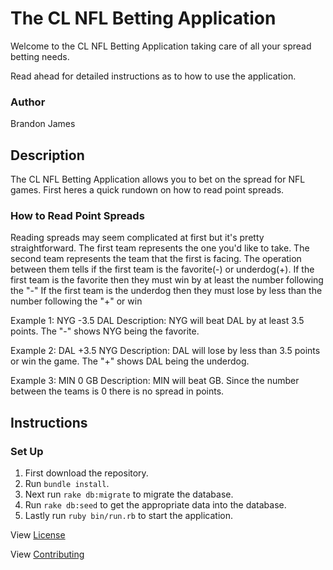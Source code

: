 # The CL NFL Betting Application

Welcome to the CL NFL Betting Application taking care of all your spread betting needs.

Read ahead for detailed instructions as to how to use the application.

### Author

  Brandon James

## Description

  The CL NFL Betting Application allows you to bet on the spread for NFL games.
  First heres a quick rundown on how to read point spreads.

### How to Read Point Spreads

  Reading spreads may seem complicated at first but it's pretty straightforward.
  The first team represents the one you'd like to take.
  The second team represents the team that the first is facing.
  The operation between them tells if the first team is the favorite(-) or underdog(+).
  If the first team is the favorite then they must win by at least the number following the "-"
  If the first team is the underdog then they must lose by less than the number following the "+" or win

  Example 1: NYG -3.5 DAL
  Description: NYG will beat DAL by at least 3.5 points. The "-" shows NYG being the favorite.

  Example 2: DAL +3.5 NYG
  Description: DAL will lose by less than 3.5 points or win the game. The "+" shows DAL being the underdog.

  Example 3: MIN 0 GB
  Description: MIN will beat GB. Since the number between the teams is 0 there is no spread in points.

## Instructions

### Set Up
  1. First download the repository.
  2. Run `bundle install`.
  3. Next run `rake db:migrate` to migrate the database.
  4. Run  `rake db:seed` to get the appropriate data into the database.
  5. Lastly run `ruby bin/run.rb` to start the application.


<p class='util--hide'>View <a href='https://github.com/brandonj2858/guided-module-one-final-project-dumbo-web-080519/blob/master/LICENSE.md'>License</a></p>

<p class='util--hide'>View <a href='https://github.com/brandonj2858/guided-module-one-final-project-dumbo-web-080519/blob/master/CONTRIBUTING.md'>Contributing</a></p>
